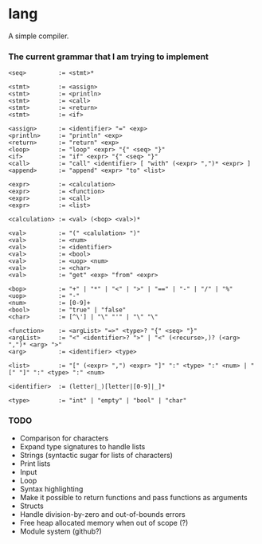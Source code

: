 # lang
A simple compiler.

### The current grammar that I am trying to implement
```
<seq>         := <stmt>*

<stmt>        := <assign>
<stmt>        := <println>
<stmt>        := <call>
<stmt>        := <return>
<stmt>        := <if>

<assign>      := <identifier> "=" <exp>
<println>     := "println" <exp>
<return>      := "return" <exp>
<loop>        := "loop" <expr> "{" <seq> "}"
<if>          := "if" <expr> "{" <seq> "}" 
<call>        := "call" <identifier> [ "with" (<expr> ",")* <expr> ]
<append>      := "append" <expr> "to" <list>

<expr>        := <calculation>
<expr>        := <function>
<expr>        := <call>
<expr>        := <list>

<calculation> := <val> (<bop> <val>)*

<val>         := "(" <calulation> ")"
<val>         := <num>
<val>         := <identifier>
<val>         := <bool>
<val>         := <uop> <num>
<val>         := <char>
<val>         := "get" <exp> "from" <expr>

<bop>         := "+" | "*" | "<" | ">" | "==" | "-" | "/" | "%"
<uop>         := "-"
<num>         := [0-9]+
<bool>        := "true" | "false"
<char>        := [^\'] | "\" "'" | "\" "\"

<function>    := <argList> "=>" <type>? "{" <seq> "}"
<argList>     := "<" <identifier>? ">" | "<" (<recurse>,)? (<arg> ",")* <arg> ">"
<arg>         := <identifier> <type>

<list>        := "[" (<expr> ",") <expr> "]" ":" <type> ":" <num> | "[" "]" ":" <type> ":" <num>

<identifier>  := (letter|_)[letter|[0-9]|_]*

<type>        := "int" | "empty" | "bool" | "char"
```

### TODO
- Comparison for characters
- Expand type signatures to handle lists
- Strings (syntactic sugar for lists of characters)
- Print lists
- Input
- Loop
- Syntax highlighting  
- Make it possible to return functions and pass functions as arguments
- Structs
- Handle division-by-zero and out-of-bounds errors
- Free heap allocated memory when out of scope (?)
- Module system (github?)
